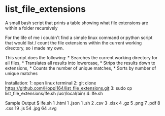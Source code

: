 # list_file_extensions
A small bash script that prints a table showing what file extensions are within a folder recursively

For the life of me i couldn't find a simple linux command or python script that would list / count the file extensions within the current working directory, so i made my own.

This script does the following:
	*	Searches the current working directory for all files,
	*	Translates all results into lowercase,
	*	Strips the results down to extensions,
	*	Counts the number of unique matches,
	*	Sorts by number of unique matches

Installation:
	1:	open linux terminal
	2:	git clone https://github.com/Hoppi164/list_file_extensions.git
	3:	sudo cp list_file_extensions/lfe.sh /usr/local/bin/
	4:	lfe.sh

Sample Output
$ lfe.sh 
      1 .html
      1 .json
      1 .sh
      2 .csv
      3 .xlsx
      4 .gz
      5 .png
      7 .pdf
      8 .css
     19 .js
     54 .jpg
     64 .svg


